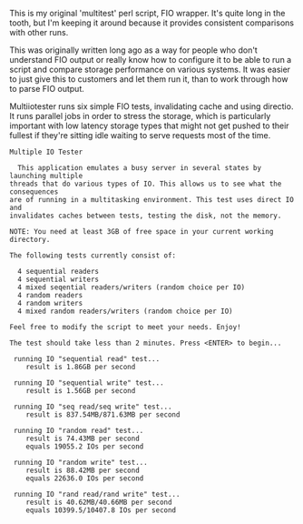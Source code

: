 This is my original 'multitest' perl script, FIO wrapper. It's quite long in the tooth, but I'm keeping it around because it provides consistent comparisons with other runs.

This was originally written long ago as a way for people who don't understand FIO output or really know how to configure it to be able to run a script and compare storage performance on various systems. It was easier to just give this to customers and let them run it, than to work through how to parse FIO output.

Multiiotester runs six simple FIO tests, invalidating cache and using directio. It runs parallel jobs in order to stress the storage, which is particularly important with low latency storage types that might not get pushed to their fullest if they're sitting idle waiting to serve requests most of the time.

```
Multiple IO Tester

  This application emulates a busy server in several states by launching multiple
threads that do various types of IO. This allows us to see what the consequences
are of running in a multitasking environment. This test uses direct IO and
invalidates caches between tests, testing the disk, not the memory.

NOTE: You need at least 3GB of free space in your current working directory.

The following tests currently consist of:

  4 sequential readers
  4 sequential writers
  4 mixed seqential readers/writers (random choice per IO)
  4 random readers
  4 random writers
  4 mixed random readers/writers (random choice per IO)

Feel free to modify the script to meet your needs. Enjoy!

The test should take less than 2 minutes. Press <ENTER> to begin...

 running IO "sequential read" test...
	result is 1.86GB per second

 running IO "sequential write" test...
	result is 1.56GB per second

 running IO "seq read/seq write" test...
	result is 837.54MB/871.63MB per second

 running IO "random read" test...
	result is 74.43MB per second
	equals 19055.2 IOs per second

 running IO "random write" test...
	result is 88.42MB per second
	equals 22636.0 IOs per second

 running IO "rand read/rand write" test...
	result is 40.62MB/40.66MB per second
	equals 10399.5/10407.8 IOs per second
```
